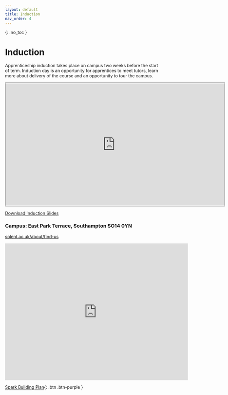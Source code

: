 ```yaml
---
layout: default
title: Induction
nav_order: 4
---
```


{: .no_toc }

# Induction

Apprenticeship induction takes place on campus two weeks before the start of term. Induction day is an opportunity for apprentices to meet tutors, learn more about delivery of the course and an opportunity to tour the campus.

<iframe src="https://solent.cloud.panopto.eu/Panopto/Pages/Embed.aspx?id=b0b14943-b23a-4114-8a28-ada801008324&autoplay=false&offerviewer=true&showtitle=true&showbrand=true&captions=true&interactivity=all" height="405" width="720" style="border: 1px solid #464646;" allowfullscreen allow="autoplay"></iframe>

[Download Induction Slides](info/BDATS_HNC_INDUCTION_2022.pptx)

### Campus: East Park Terrace, Southampton SO14 0YN

[solent.ac.uk/about/find-us](https://www.solent.ac.uk/about/find-us)

<iframe src="https://www.google.com/maps/embed?pb=!1m18!1m12!1m3!1d2515.8322225061675!2d-1.402574148061115!3d50.908320479440754!2m3!1f0!2f0!3f0!3m2!1i1024!2i768!4f13.1!3m3!1m2!1s0x487476b1943c33e9%3A0x7b3d2a7c433db059!2sSolent%20University!5e0!3m2!1sen!2suk!4v1658263361358!5m2!1sen!2suk" width="600" height="450" style="border:0;" allowfullscreen="" loading="lazy" referrerpolicy="no-referrer-when-downgrade"></iframe>

[Spark Building Plan](https://github.com/martinsolent/solent_store/raw/main/the-spark-room-guide-and-map.pdf){: .btn .btn-purple }
